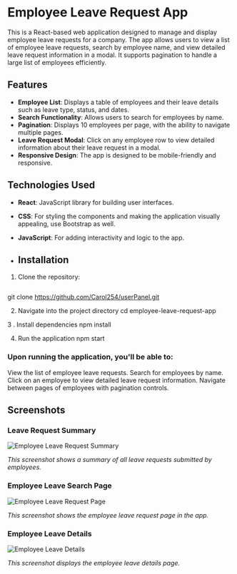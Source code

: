# Employee Leave Request App

This is a React-based web application designed to manage and display employee leave requests for a company. The app allows users to view a list of employee leave requests, search by employee name, and view detailed leave request information in a modal. It supports pagination to handle a large list of employees efficiently.

## Features

- **Employee List**: Displays a table of employees and their leave details such as leave type, status, and dates.
- **Search Functionality**: Allows users to search for employees by name.
- **Pagination**: Displays 10 employees per page, with the ability to navigate multiple pages.
- **Leave Request Modal**: Click on any employee row to view detailed information about their leave request in a modal.
- **Responsive Design**: The app is designed to be mobile-friendly and responsive.

 ## Technologies Used

- **React**: JavaScript library for building user interfaces.
- **CSS**: For styling the components and making the application visually appealing, use Bootstrap as well.
- **JavaScript**: For adding interactivity and logic to the app.

- ## Installation

1. Clone the repository:
   ```bash
  git clone https://github.com/Carol254/userPanel.git
  
2. Navigate into the project directory
     cd employee-leave-request-app
   
3 . Install dependencies
   npm install
   
4. Run the application
   npm start

### Upon running the application, you'll be able to:
View the list of employee leave requests.
Search for employees by name.
Click on an employee to view detailed leave request information.
Navigate between pages of employees with pagination controls.

## Screenshots

### Leave Request Summary
![Employee Leave Request Summary](screenshots/screenshot_1.png)

*This screenshot shows a summary of all leave requests submitted by employees.*

### Employee Leave Search Page
![Employee Leave Request Page](screenshots/screenshot_2.png)

*This screenshot shows the employee leave request page in the app.*

### Employee Leave Details
![Employee Leave Details](screenshots/screenshot_3.png)

*This screenshot displays the employee leave details page.*


